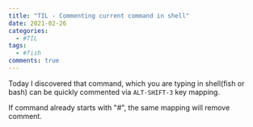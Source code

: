 ```yaml
---
title: "TIL - Commenting current command in shell"
date: 2021-02-26
categories:
  - #TIL
tags:
  - #fish
comments: true
---
```


Today I discovered that command, which you are typing in shell(fish or bash)
can be quickly commented via `ALT-SHIFT-3` key mapping.

If command already starts with "#", the same mapping will remove comment.

